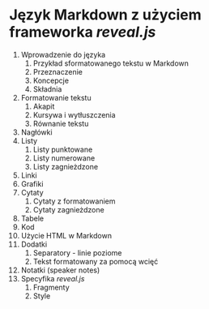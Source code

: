 # Język Markdown z użyciem frameworka _reveal.js_

1. Wprowadzenie do języka
    1. Przykład sformatowanego tekstu w Markdown
    1. Przeznaczenie
    1. Koncepcje
    1. Składnia
1. Formatowanie tekstu
    1. Akapit
    1. Kursywa i wytłuszczenia
    1. Równanie tekstu
1. Nagłówki
1. Listy
    1. Listy punktowane
    1. Listy numerowane
    1. Listy zagnieżdzone
1. Linki
1. Grafiki
1. Cytaty
    1. Cytaty z formatowaniem
    1. Cytaty zagnieżdzone
1. Tabele
1. Kod
1. Użycie HTML w Markdown
1. Dodatki
    1. Separatory - linie poziome
    1. Tekst formatowany za pomocą wcięć
1. Notatki (speaker notes)
1. Specyfika _reveal.js_
    1. Fragmenty
    1. Style